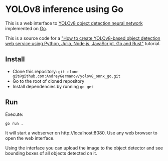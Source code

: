 # YOLOv8 inference using Go

This is a web interface to [YOLOv8 object detection neural network](https://ultralytics.com/yolov8)
implemented on [Go](https://go.dev).

This is a source code for a ["How to create YOLOv8-based object detection web service using Python, Julia, Node.js, JavaScript, Go and Rust"](https://dev.to/andreygermanov/how-to-create-yolov8-based-object-detection-web-service-using-python-julia-nodejs-javascript-go-and-rust-4o8e) tutorial.

## Install

* Clone this repository: `git clone git@github.com:AndreyGermanov/yolov8_onnx_go.git`
* Go to the root of cloned repository
* Install dependencies by running `go get`

## Run

Execute:

```
go run .
```

It will start a webserver on http://localhost:8080. Use any web browser to open the web interface.

Using the interface you can upload the image to the object detector and see bounding boxes of all objects detected on it.